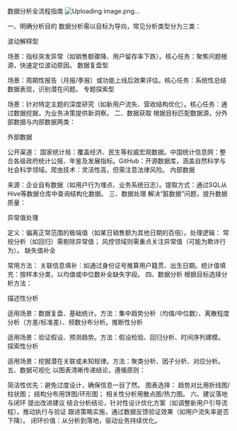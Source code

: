 数据分析全流程指南
![Uploading image.png…]()  


​一、明确分析目的
数据分析需以目标为导向，常见分析类型分为三类：

​波动解释型

​场景：指标突发异常（如销售额骤降、用户留存率下跌）。
​核心任务：聚焦问题根源，快速定位波动原因。
​数据复盘型

​场景：周期性报告（月报/季报）或功能上线后效果评估。
​核心任务：系统性总结数据表现，识别潜在问题。
​专题探索型

​场景：针对特定主题的深度研究（如新用户流失、营收结构优化）。
​核心任务：通过数据挖掘，为业务决策提供新洞察。
​二、数据获取
根据目标匹配数据源，分外部数据与内部数据两类：

​外部数据

​公开渠道：
​国家统计局：覆盖经济、民生等权威宏观数据。
​中国统计信息网：整合各级政府统计公报、年鉴及发展指标。
​GitHub：开源数据库，涵盖自然科学与社会科学领域。
​爬虫技术：灵活性高，但需注意法律风险。
​内部数据

​来源：企业自有数据（如用户行为埋点、业务系统日志）。
​提取方式：通过SQL从Hive等数据仓库中查询结构化数据。
​三、数据处理
解决“脏数据”问题，提升数据质量：

​异常值处理

​定义：偏离正常范围的极端值（如某日销售额为其他日期的百倍）。
​处理逻辑：
常规分析（如回归）需剔除异常值；
风控领域则需重点关注异常值（可能为欺诈行为）。
​缺失值补全

​常用方法：
​关联信息填补：如通过身份证号推算用户籍贯、出生日期。
​统计值填充：按样本分类，以均值或中位数补全缺失字段。
​四、数据分析
根据目标选择分析方法：

​描述性分析

​适用场景：数据复盘、基础统计。
​方法：集中趋势分析（均值/中位数）、离散程度分析（方差/标准差）、频数分布分析。
​推断性分析

​适用场景：验证假设、预测趋势。
​方法：假设检验、回归分析、时间序列建模。
​探索性分析

​适用场景：挖掘潜在关联或未知规律。
​方法：聚类分析、因子分析、对应分析。
​五、数据可视化
以图表清晰传递结论，遵循原则：

​简洁性优先：避免过度设计，确保信息一目了然。
​图表选择：
趋势对比用折线图/柱状图；
结构分布用饼图/环形图；
相关性分析用散点图/热力图。
​六、建议落地与闭环
​提出改进建议
结合分析结论，针对性设计优化方案（如调整新用户引导流程）。
​推动执行与验证
跟进策略实施，通过数据反馈验证效果（如用户流失率是否下降）。
闭环价值：从分析到落地，驱动业务持续优化。
